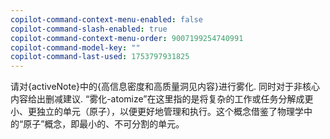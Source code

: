 ```yaml
---
copilot-command-context-menu-enabled: false
copilot-command-slash-enabled: true
copilot-command-context-menu-order: 9007199254740991
copilot-command-model-key: ""
copilot-command-last-used: 1753797931825
---
```

请对{activeNote}中的{高信息密度和高质量洞见内容}进行雾化. 同时对于非核心内容给出删减建议.
“雾化-atomize”在这里指的是将复杂的工作或任务分解成更小、更独立的单元（原子），以便更好地管理和执行。这个概念借鉴了物理学中的“原子”概念，即最小的、不可分割的单元。